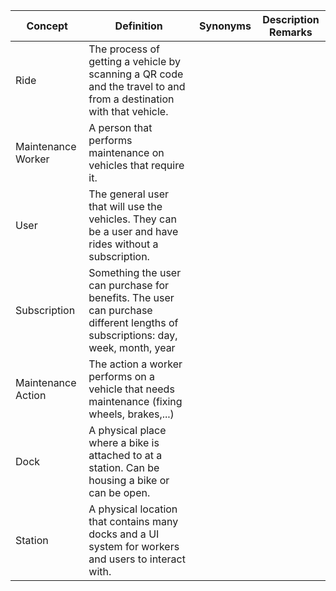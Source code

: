 |  **Concept** | **Definition**  | **Synonyms**  | **Description Remarks**  |
|---|---|---|---|
|  Ride |  The process of getting a vehicle by scanning a QR code and the travel to and from a destination with that vehicle. |   |   |
| Maintenance Worker  |  A person that performs maintenance on vehicles that require it. |   |   |
| User  | The general user that will use the vehicles. They can be a user and have rides without a subscription.  |   |   |
| Subscription  |  Something the user can purchase for benefits. The user can purchase different lengths of subscriptions: day, week, month, year |   |   |
| Maintenance Action  | The action a worker performs on a vehicle that needs maintenance (fixing wheels, brakes,...)  |   |   |
| Dock  | A physical place where a bike is attached to at a station. Can be housing a bike or can be open.  |   |   |
| Station  |  A physical location that contains many docks and a UI system for workers and users to interact with. |   |   |